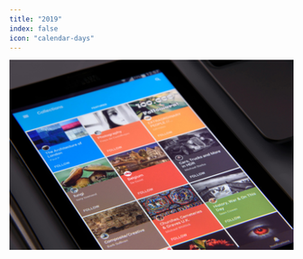 ```yaml
---
title: "2019"
index: false
icon: "calendar-days"
---
```


![](/assets/image/news.jpg)

<Catalog hideHeading=True />
